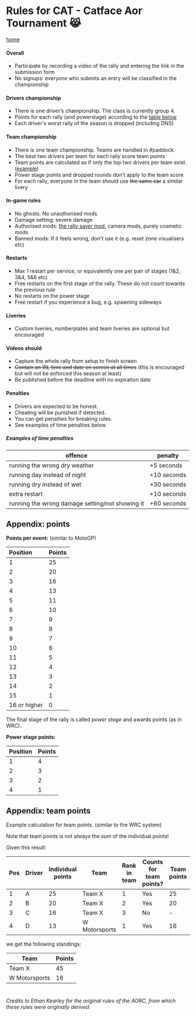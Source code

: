 # Rules for CAT - Catface Aor Tournament 😹

[home](index.md)

#### Overall
- Participate by recording a video of the rally and entering the link in the submission form
- No signups: everyone who submits an entry will be classified in the championship

#### Drivers championship
- There is one driver’s championship. The class is currently group 4.
- Points for each rally (and powerstage) according to the [table below](#appendix-points)
- Each driver's worst rally of the season is dropped (including DNS)

#### Team championship
- There is one team championship. Teams are handled in #paddock
- The best two drivers per team for each rally score team points
- Team points are calculated as if only the top two drivers per team exist. ([example](#appendix-team-points))
- Power stage points and dropped rounds don't apply to the team score
- For each rally, everyone in the team should use ~~the same car~~ a similar livery

#### In-game rules
- No ghosts. No unauthorised mods.
- Damage setting: severe damage
- Authorised mods: [the rally saver mod](https://www.nexusmods.com/artofrally/mods/6), camera mods, purely cosmetic mods
- Banned mods: If it feels wrong, don't use it (e.g. reset zone visualisers etc)

#### Restarts
- Max 1 restart per service, or equivalently one per pair of stages (1&2, 3&4, 5&6 etc)
- Free restarts on the first stage of the rally. These do not count towards the previous rule
- No restarts on the power stage
- Free restart if you experience a bug, e.g. spawning sideways

#### Liveries
- Custom liveries, numberplates and team liveries are optional but encouraged

#### Videos should
- Capture the whole rally from setup to finish screen
- ~~Contain an IRL time and date on screen at all times~~ (this is encouraged but will not be enforced this season at least)
- Be published before the deadline with no expiration date

#### Penalties
- Drivers are expected to be honest. 
- Cheating will be punished if detected.
- You can get penalties for breaking rules. 
- See examples of time penalties below

##### Examples of time penalties

| offence | penalty |
| ----------------------------------------------- | ----------- |
| running the wrong dry weather                   | +5 seconds  |
| running day instead of night                    | +10 seconds |
| running dry instead of wet                      | +30 seconds |
| extra restart                                   | +10 seconds |
| running the wrong damage setting/not showing it | +60 seconds |


## Appendix: points

**Points per event:** (similar to MotoGP)

|Position|Points|
|:----|:----|
|1|25|
|2|20|
|3|16|
|4|13|
|5|11|
|6|10|
|7|9|
|8|8|
|9|7|
|10|6|
|11|5|
|12|4|
|13|3|
|14|2|
|15|1|
|16 or higher|0|


The final stage of the rally is called _power stage_ and awards points (as in WRC).

**Power stage points:**

|Position|Points|
|:----|:----|
|1|4|
|2|3|
|3|2|
|4|1|


## Appendix: team points

Example calculation for team points. (similar to the WRC system)

Note that team points is not always the sum of the individual points!

Given this result:

| Pos   | Driver | Individual points | Team          | Rank in team | Counts for team points? | Team points |
| ----- | ------ | ----------------- | ------------- | ------------ | ----------------------- | ----------- |
| 1     | A   | 25                | Team X        | 1            | Yes                     | 25 |
| 2     | B   | 20                | Team X        | 2            | Yes                     | 20 |
| 3     | C   | 16                | Team X        | 3            | No                      | \- |
| 4     | D   | 13                | W Motorsports | 1            | Yes                     | 16 |

we get the following standings:

| Team          | Points |
| ------------- | ------ |
| Team X        | 45     |
| W Motorsports | 16     |

#

_Credits to Ethan Kearley for the original rules of the AORC, from which these rules were originally derived._
